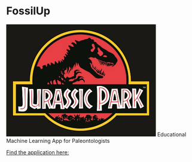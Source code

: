 # FossilUp
<img src = "https://github.com/aggtamv/FossilUp/blob/main/jurassic.jpg" width = "400" height = "300">
Educational Machine Learning App for Paleontologists

[Find the application here:](https://aggtamv-fossilup-app-95nxlc.streamlitapp.com/)
